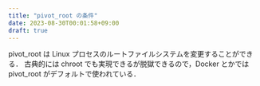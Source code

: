 ```yaml
---
title: "pivot_root の条件"
date: 2023-08-30T00:01:58+09:00
draft: true
---
```


pivot_root は Linux プロセスのルートファイルシステムを変更することができる．
古典的には chroot でも実現できるが脱獄できるので，Docker とかでは pivot_root がデフォルトで使われている．

